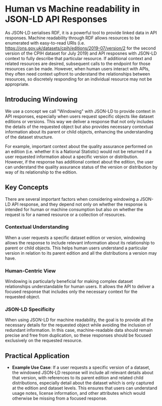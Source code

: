 # Human vs Machine readability in JSON-LD API Responses

As JSON-LD serialises RDF, it is a powerful tool to provide linked data in API responses. Machine readability through RDF allows resources to be enumerated with easy-to-read URIs (i.e. <https://ons.gov.uk/datasets/cpih/editions/2019-07/version/2> for the second version of the CPIH dataset for July 2019) and API resposnes with JSON-LD context to fully describe that particular resource. If additional context and related resources are desired, subsequent calls to the endpoint for those resources can be made. However, when human users interact with APIs, they often need context upfront to understand the relationships between resources, so discretely responding for an individual resource may not be appropriate.

## Introducing Windowing

We use a concept we call "Windowing" with JSON-LD to provide context in API responses, especially when users request specific objects like dataset editions or versions. This way we deliver a response that not only includes the details of the requested object but also provides necessary contextual information about its parent or child objects, enhancing the understanding of the dataset structure.

For example, important context about the quality assurance performed on an edition (i.e. whether it is a National Statistic) would not be returned if a user requested information about a specific version or distribution. However, if the response has additional context about the edition, the user can understand the quality assurance status of the version or distribution by way of its relationship to the edition.

## Key Concepts

There are several important factors when considering windowing a JSON-LD API response, and they depend not only on whether the response is intended for human or machine consumption but also on whether the request is for a named resource or a collection of resources.

### Contextual Understanding

When a user requests a specific dataset edition or version, windowing allows the response to include relevant information about its relationship to parent or child objects. This helps human users understand a particular version in relation to its parent edition and all the distributions a version may have.

### Human-Centric View

Windowing is particularly beneficial for making complex dataset relationships understandable for human users. It allows the API to deliver a focused response that includes only the necessary context for the requested object.

### JSON-LD Specificity

When using JSON-LD for machine readability, the goal is to provide all the necessary details for the requested object while avoiding the inclusion of redundant information. In this case, machine-readable data should remain precise and free from duplication, so these responses should be focused exclusively on the requested resource.

## Practical Application

- **Example Use Case**: If a user requests a specific version of a dataset, the windowed JSON-LD response will include all relevant details about that version, with references to its parent edition and related child distributions, especially detail about the dataset which is only captured at the edition and dataset levels. This ensures that users can understand usage notes, license information, and other attributes which would otherwise be missing from a focused response.

